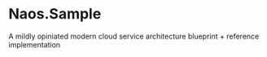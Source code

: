 # Naos.Sample
A mildly opiniated modern cloud service architecture blueprint + reference implementation
